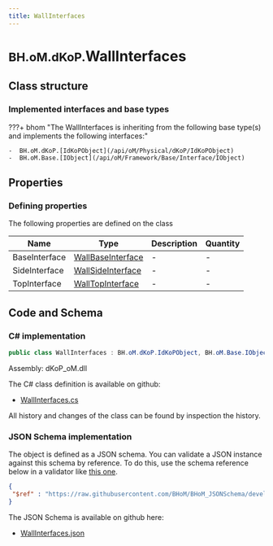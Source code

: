 ```yaml
---
title: WallInterfaces
---
```


# <small>BH.oM.dKoP.</small>**WallInterfaces**



## Class structure

### Implemented interfaces and base types

???+ bhom "The WallInterfaces is inheriting from the following base type(s) and implements the following interfaces:"

    -  BH.oM.dKoP.[IdKoPObject](/api/oM/Physical/dKoP/IdKoPObject)
    -  BH.oM.Base.[IObject](/api/oM/Framework/Base/Interface/IObject)


## Properties



### Defining properties

The following properties are defined on the class

| Name             | Type             | Description      | Quantity         |
|------------------|------------------|------------------|------------------|
| BaseInterface | [WallBaseInterface](/api/oM/Physical/dKoP/Interfaces/WallBaseInterface) | - | - |
| SideInterface | [WallSideInterface](/api/oM/Physical/dKoP/Interfaces/WallSideInterface) | - | - |
| TopInterface | [WallTopInterface](/api/oM/Physical/dKoP/Interfaces/WallTopInterface) | - | - |


## Code and Schema

### C# implementation

``` C# title="C#"
public class WallInterfaces : BH.oM.dKoP.IdKoPObject, BH.oM.Base.IObject
```

Assembly: dKoP_oM.dll

The C# class definition is available on github:

- [WallInterfaces.cs](https://github.com/BHoM/dKoP_Toolkit/blob/develop/dKoP_oM/Interfaces\WallInterfaces.cs)

All history and changes of the class can be found by inspection the history.
### JSON Schema implementation

The object is defined as a JSON schema. You can validate a JSON instance against this schema by reference. To do this, use the schema reference below in a validator like [this one](https://www.jsonschemavalidator.net/).

``` json title="JSON Schema"
{
 "$ref" : "https://raw.githubusercontent.com/BHoM/BHoM_JSONSchema/develop/dKoP_oM/WallInterfaces.json"
}
```

The JSON Schema is available on github here:

- [WallInterfaces.json](https://github.com/BHoM/BHoM_JSONSchema/blob/develop/dKoP_oM/WallInterfaces.json)
